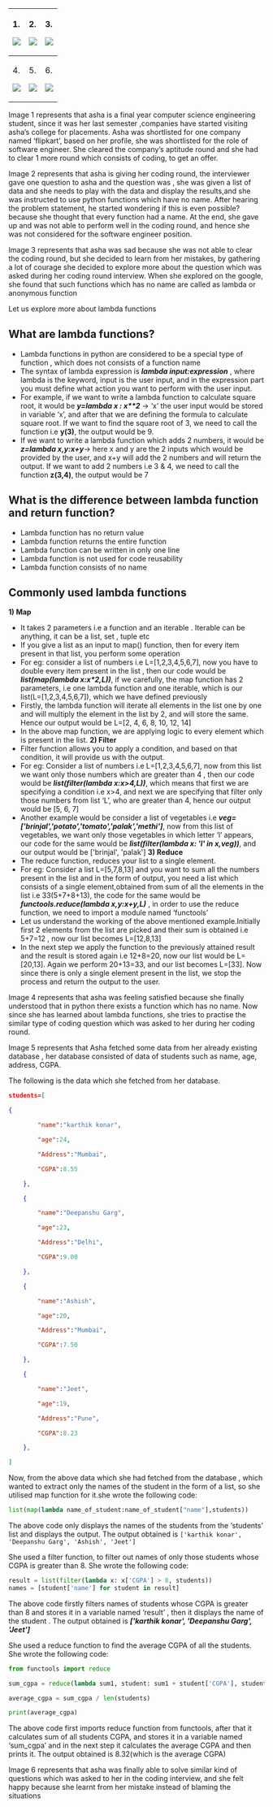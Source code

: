 |<p>1.</p><p>![](images/Aspose.Words.4a0b4a35-9bdd-401f-a7d7-a24e9db101ed.001.png)</p>|<p>2.</p><p>![](images/Aspose.Words.4a0b4a35-9bdd-401f-a7d7-a24e9db101ed.002.png)</p>|<p>3.</p><p>![](images/Aspose.Words.4a0b4a35-9bdd-401f-a7d7-a24e9db101ed.003.png)</p>|
| :- | :- | :- |
|<p>4.</p><p>![](images/Aspose.Words.4a0b4a35-9bdd-401f-a7d7-a24e9db101ed.004.png)</p>|<p>5.</p><p>![](images/Aspose.Words.4a0b4a35-9bdd-401f-a7d7-a24e9db101ed.005.png)</p>|<p>6.</p><p>![](images/Aspose.Words.4a0b4a35-9bdd-401f-a7d7-a24e9db101ed.006.png)</p>|

Image 1 represents that asha is a final year computer science engineering student, since it was her last semester ,companies have started visiting asha’s college for placements. Asha was shortlisted for one company named ‘flipkart’, based on her profile, she was shortlisted for the role of software engineer. She cleared the company’s aptitude round and she had to clear 1 more  round which consists of coding, to get an offer. 

Image 2 represents that asha is giving her coding round, the interviewer gave one question to asha and the question was , she was given a list of data and she needs to play with the data and display the results,and she was instructed to use python functions which have no name. After hearing the problem statement, he started wondering if this is even possible?because she thought that every function had a name. At the end, she gave up and was not able to perform well in the coding round, and hence she was not considered for the software engineer position. 

Image 3 represents that asha was sad because she was not able to clear the coding round, but she decided to learn from her mistakes, by gathering a lot of courage she decided to explore more about the question which was asked during her coding round interview. When she explored on the google, she found that such functions which has no name are called as lambda or anonymous function

Let us explore more about lambda functions

## What are lambda functions?

- Lambda functions in python are considered to be a special type of function , which does not consists of a function name
- The syntax of lambda expression is ***lambda input:expression*** , where lambda is the keyword, input is the user input, and in the expression part you must define what action you want to perform with the user input. 
- For example, if we want to write a lambda function to calculate square root, it would be ***y=lambda x : x\*\*2*** → ‘x’ the user input would be stored in variable ‘x’, and after that we are defining the formula to calculate square root. If we want to find the square root of 3, we need to call the function i.e **y(3)**, the output would be 9.
- If we want to write a lambda function which adds 2 numbers, it would be ***z=lambda x,y:x+y***→ here x and y are the 2 inputs which would be provided by the user, and x+y will add the 2 numbers and will return the output. If we want to add 2 numbers i.e 3 & 4, we need to call the function **z(3,4)**, the output would be 7

## **What is the difference between lambda function and return function?**

- Lambda function has no return value
- Lambda function returns the entire function
- Lambda function can be written in only one line
- Lambda function is not used for code reusability 
- Lambda function consists of no name

## **Commonly used lambda functions** 

**1) Map**
- It takes 2 parameters i.e a function and an iterable . Iterable can be anything, it can be a list, set , tuple etc
- If you give a list as an input to map() function, then for every item present in that list, you perform some operation
- For eg: consider a list of numbers i.e L=[1,2,3,4,5,6,7], now you have to double every item present in the list , then our code would be ***list(map(lambda x:x\*2,L))***, if we carefully, the map function has 2 parameters, i.e one lambda function and one iterable, which is our list(L=[1,2,3,4,5,6,7]), which we have defined previously 
- Firstly, the lambda function will iterate all elements in the list one by one and will multiply the element in the list by 2, and will store the same. Hence our output would be L=[2, 4, 6, 8, 10, 12, 14]
- In the above map function, we are applying logic to every element which is present in the list.
**2) Filter**
- Filter function allows you to apply a condition, and based on that condition, it will provide us with the output.
- For eg: Consider a list of numbers i.e L=[1,2,3,4,5,6,7], now from this list we want only those numbers which are greater than 4 , then our code would be ***list(filter(lambda x:x>4,L))***, which means that first we are specifying a condition i.e x>4, and next we are specifying that filter only those numbers from list ‘L’, who are greater than 4, hence our output would be [5, 6, 7]
- Another example would be consider a list of vegetables i.e ***veg=['brinjal','potato','tomato','palak','methi']***, now from this list of vegetables, we want only those vegetables in which letter ‘l’ appears, our code for the same would be ***list(filter(lambda x: 'l' in x,veg))***, and our output would be ['brinjal', 'palak']
**3) Reduce**
- The reduce function, reduces your list to a single element. 
- For eg: Consider a list L=[5,7,8,13] and you want to sum all the numbers present in the list and in the form of output, you need a list which consists of a single element,obtained from sum of all the elements in the list i.e 33(5+7+8+13), the code for the same would be ***functools.reduce(lambda x,y:x+y,L)*** , in order to use the reduce function, we need to import a module named ‘functools’
- Let us understand the working of the above mentioned example.Initially first 2 elements from the list are picked and their sum is obtained i.e 5+7=12 , now our list becomes L=[12,8,13]
- In the next step we apply the function to the previously attained result and the result is stored again i.e 12+8=20, now our list would be L=[20,13]. Again we perform 20+13=33, and our list becomes L=[33]. Now since there is only a single element present in the list, we stop the process and return the output to the user.

Image 4 represents that asha was feeling satisfied because she finally understood that in python there exists a function which has no name. Now since she has learned about lambda functions, she tries to practise the similar type of  coding question which was asked to her during her coding round.

Image 5 represents that Asha fetched some data from her already existing database , her database consisted of data of students such as name, age, address, CGPA. 

The following is the data which she fetched from her database. 
```json
students=[

{

        "name":"karthik konar",

        "age":24,

        "Address":"Mumbai",

        "CGPA":8.55

    },

    {

        "name":"Deepanshu Garg",

        "age":23,

        "Address":"Delhi",

        "CGPA":9.00

    },

    {

        "name":"Ashish",

        "age":20,

        "Address":"Mumbai",

        "CGPA":7.50

    },

    {

        "name":"Jeet",

        "age":19,

        "Address":"Pune",

        "CGPA":8.23

    },

]
```

Now, from the above data which she had fetched from the database , which wanted to extract only the names of the student in the form of a list, so she utilised map function for it.she wrote the following code:

```py
list(map(lambda name_of_student:name_of_student["name"],students))
```

The above code only displays the names of the students from the ‘students’ list and displays the output. The output obtained is `['karthik konar', 'Deepanshu Garg', 'Ashish', 'Jeet']`

She used a filter function, to filter out names of only those students whose CGPA is greater than 8. She wrote the following code:

```py
result = list(filter(lambda x: x['CGPA'] > 8, students))
names = [student['name'] for student in result]
```

The above code firstly filters names of students whose CGPA is greater than 8 and stores it in a variable named ‘result’ , then it displays the name of the student . The output obtained is ***['karthik konar', 'Deepanshu Garg', 'Jeet']***

She used a reduce function to find the average CGPA of all the students. She wrote the following code:

```py
from functools import reduce

sum_cgpa = reduce(lambda sum1, student: sum1 + student['CGPA'], students,0)

average_cgpa = sum_cgpa / len(students)

print(average_cgpa)
```
The above code first imports reduce function from functools, after that it calculates sum of all students CGPA, and stores it in a variable named ‘sum\_cgpa’ and in the next step it calculates the average CGPA and then prints it. The output obtained is 8.32(which is the average CGPA)

Image 6 represents that asha was finally able to solve similar kind of questions which was asked to her in the coding interview, and she felt happy because she learnt from her mistake instead of blaming the situations 
